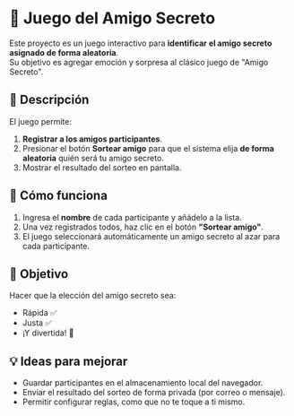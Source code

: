 # 🎁 Juego del Amigo Secreto

Este proyecto es un juego interactivo para **identificar el amigo secreto asignado de forma aleatoria**.  
Su objetivo es agregar emoción y sorpresa al clásico juego de "Amigo Secreto".

## 📌 Descripción
El juego permite:
1. **Registrar a los amigos participantes**.
2. Presionar el botón **Sortear amigo** para que el sistema elija **de forma aleatoria** quién será tu amigo secreto.
3. Mostrar el resultado del sorteo en pantalla.

## 🚀 Cómo funciona
1. Ingresa el **nombre** de cada participante y añádelo a la lista.
2. Una vez registrados todos, haz clic en el botón **"Sortear amigo"**.
3. El juego seleccionará automáticamente un amigo secreto al azar para cada participante.

## 🎯 Objetivo
Hacer que la elección del amigo secreto sea:
- Rápida ✅  
- Justa ✅  
- ¡Y divertida! 🎉  

## 💡 Ideas para mejorar
- Guardar participantes en el almacenamiento local del navegador.
- Enviar el resultado del sorteo de forma privada (por correo o mensaje).
- Permitir configurar reglas, como que no te toque a ti mismo.
